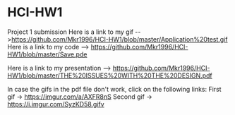 # HCI-HW1
Project 1 submission
Here is a link to my gif -->https://github.com/Mkr1996/HCI-HW1/blob/master/Application%20test.gif
Here is a link to my code --> https://github.com/Mkr1996/HCI-HW1/blob/master/Save.pde

Here is a link to my presentation --> https://github.com/Mkr1996/HCI-HW1/blob/master/THE%20ISSUES%20WITH%20THE%20DESIGN.pdf

In case the gifs in the pdf file don't work, click on the following links: 
First gif -> https://imgur.com/a/AXFR8nS 
Second gif -> https://i.imgur.com/SyzKD58.gifv 
